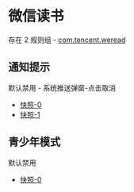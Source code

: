 # 微信读书

存在 2 规则组 - [com.tencent.weread](/src/apps/com.tencent.weread.ts)

## 通知提示

默认禁用 - 系统推送弹窗-点击取消

- [快照-0](https://i.gkd.li/import/12642247)
- [快照-1](https://i.gkd.li/import/13233735)

## 青少年模式

默认禁用

- [快照-0](https://i.gkd.li/import/13233668)
